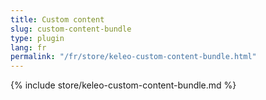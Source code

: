 ```yaml
---
title: Custom content
slug: custom-content-bundle
type: plugin
lang: fr
permalink: "/fr/store/keleo-custom-content-bundle.html"
---
```


{% include store/keleo-custom-content-bundle.md %}
